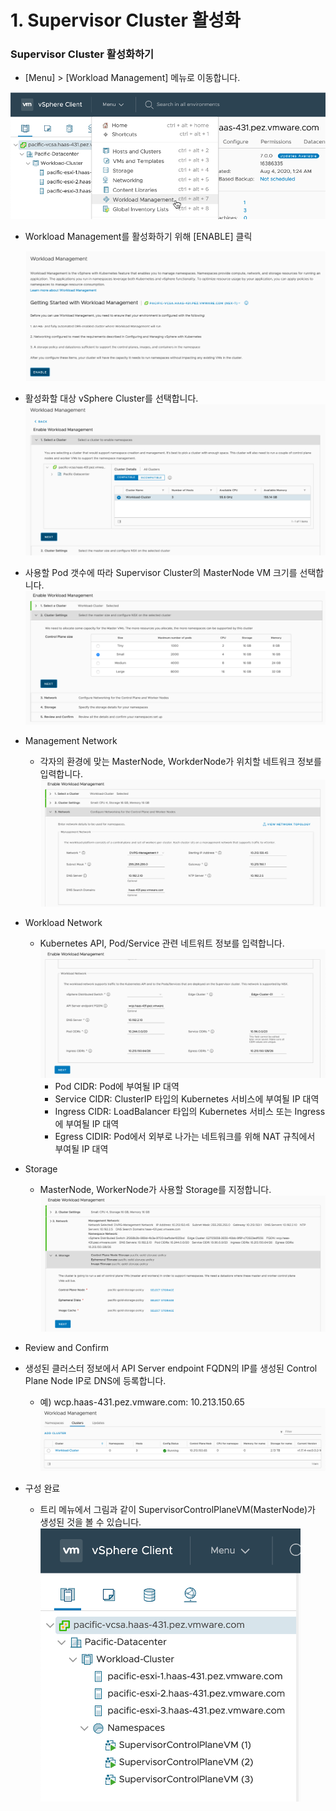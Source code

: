 # 1. Supervisor Cluster 활성화

### Supervisor Cluster 활성화하기

- [Menu] > [Workload Management] 메뉴로 이동합니다.
  
 ![](images/supervisor-cluster-1.png)

- Workload Management를 활성화하기 위해 [ENABLE] 클릭

  ![](images/supervisor-cluster-2.png)

- 활성화할 대상 vSphere Cluster를 선택합니다.
  ![](images/supervisor-cluster-3.png)

- 사용할 Pod 갯수에 따라 Supervisor Cluster의 MasterNode VM 크기를 선택합니다.
  ![](images/supervisor-cluster-4.png)

- Management Network
  * 각자의 환경에 맞는 MasterNode, WorkderNode가 위치할 네트워크 정보를 입력합니다.
    ![](images/supervisor-cluster-5.png)

- Workload Network
  * Kubernetes API, Pod/Service 관련 네트워트 정보를 입력합니다.
    ![](images/supervisor-cluster-6.png)
    + Pod CIDR: Pod에 부여될 IP 대역
    + Service CIDR: ClusterIP 타입의 Kubernetes 서비스에 부여될 IP 대역
    + Ingress CIDR: LoadBalancer 타입의 Kubernetes 서비스 또는 Ingress 에 부여될 IP 대역
    + Egress CIDIR: Pod에서 외부로 나가는 네트워크를 위해 NAT 규칙에서 부여될 IP 대역

- Storage
  * MasterNode, WorkerNode가 사용할 Storage를 지정합니다.
  ![](images/supervisor-cluster-7.png)

- Review and Confirm

- 생성된 클러스터 정보에서 API Server endpoint FQDN의 IP를 생성된 Control Plane Node IP로 DNS에 등록합니다.
  * 예) wcp.haas-431.pez.vmware.com: 10.213.150.65
    ![](images/supervisor-cluster-8.png)

- 구성 완료
  * 트리 메뉴에서 그림과 같이 SupervisorControlPlaneVM(MasterNode)가 생성된 것을 볼 수 있습니다.
  ![](images/supervisor-cluster-9.png)